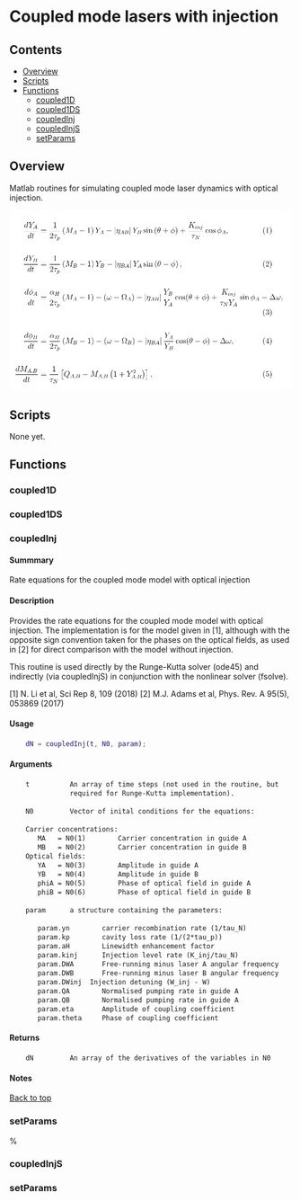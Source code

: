 # Coupled mode lasers with injection

## Contents

+ [Overview](#Overview)
+ [Scripts](#Scripts)
+ [Functions](#Functions)
   + [coupled1D](#coupled1D)
   + [coupled1DS](#coupled1DS)
   + [coupledInj](#coupledInj)
   + [coupledInjS](#coupledInjS)
   + [setParams](#setParams)

## Overview
Matlab routines for simulating coupled mode laser dynamics with optical injection.

<img src="images/rate_equations.png" alt="Rate Equations" width="700"/>

## Scripts
None yet.

## Functions

### coupled1D

### coupled1DS

### coupledInj

#### Summmary
Rate equations for the coupled mode model with optical injection

#### Description

Provides the rate equations for the coupled mode model with optical
injection. The implementation is for the model given in [1], although
with the opposite sign convention taken for the phases on the optical
fields, as used in [2] for direct comparison with the model without
injection.
 
This routine is used directly by the Runge-Kutta solver (ode45) and 
indirectly (via coupledInjS) in conjunction with the nonlinear solver 
(fsolve).
  
[1] N. Li et al, Sci Rep 8, 109 (2018)
[2] M.J. Adams et al, Phys. Rev. A 95(5), 053869 (2017)

#### Usage

```Matlab
    dN = coupledInj(t, N0, param);
```

#### Arguments

```
    t          An array of time steps (not used in the routine, but 
               required for Runge-Kutta implementation).

    N0         Vector of inital conditions for the equations:

    Carrier concentrations:
       MA   = N0(1)        Carrier concentration in guide A
       MB   = N0(2)        Carrier concentration in guide B
    Optical fields:
       YA   = N0(3)        Amplitude in guide A
       YB   = N0(4)        Amplitude in guide B
       phiA = N0(5)        Phase of optical field in guide A
       phiB = N0(6)        Phase of optical field in guide B

    param      a structure containing the parameters:

       param.yn        carrier recombination rate (1/tau_N)
       param.kp        cavity loss rate (1/(2*tau_p))
       param.aH        Linewidth enhancement factor
       param.kinj      Injection level rate (K_inj/tau_N)
       param.DWA       Free-running minus laser A angular frequency 
       param.DWB       Free-running minus laser B angular frequency 
       param.DWinj 	Injection detuning (W_inj - W)
       param.QA        Normalised pumping rate in guide A    
       param.QB        Normalised pumping rate in guide A 
       param.eta       Amplitude of coupling coefficient 
       param.theta     Phase of coupling coefficient 
```

#### Returns

```
    dN         An array of the derivatives of the variables in N0
```

#### Notes

[Back to top](#Coupled-mode-lasers-with-injection)

### setParams

%

### coupledInjS

### setParams



